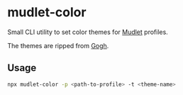 # mudlet-color

Small CLI utility to set color themes for [Mudlet](https://mudlet.org) profiles.

The themes are ripped from [Gogh](https://mayccoll.github.io/Gogh/).

## Usage

```zsh
npx mudlet-color -p <path-to-profile> -t <theme-name>
```
